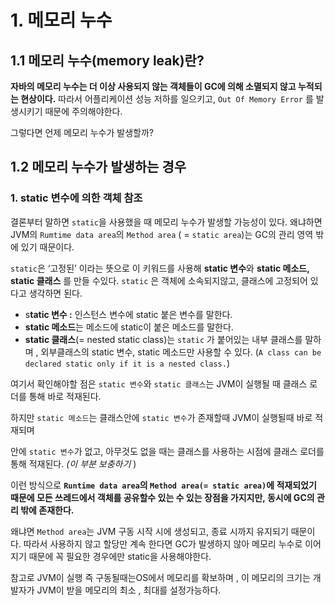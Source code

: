 # 1. 메모리 누수

## 1.1 메모리 누수(memory leak)란?

**자바의 메모리 누수는 더 이상 사용되지 않는 객체들이 GC에 의해 소멸되지 않고 누적되는 현상이다.** 따라서 어플리케이션 성능 저하를 일으키고, `Out Of Memory Error` 를 발생시키기 때문에 주의해야한다. 

그렇다면 언제 메모리 누수가 발생할까?

## 1.2 메모리 누수가 발생하는 경우

### 1. static 변수에 의한 객체 참조

결론부터 말하면 `static`을 사용했을 때 메모리 누수가 발생할 가능성이 있다. 왜냐하면 JVM의 `Rumtime data area`의 `Method area` ( = `static area`)는  GC의 관리 영역 밖에 있기 때문이다.

`static`은 ‘고정된’ 이라는 뜻으로 이 키워드를 사용해 **static 변수**와 **static 메소드, static 클래스** 를 만들 수있다.  `static` 은 객체에 소속되지않고, 클래스에 고정되어 있다고 생각하면 된다.

- s**tatic 변수  :** 인스턴스 변수에 static 붙은 변수를 말한다.
- **static 메소드**는 메소드에 static이 붙은 메소드를 말한다.
- **static 클래스**(= nested static class)는 `static`  가 붙어있는 내부 클래스를 말하며 , 외부클래스의 static 변수, static 메소드만 사용할 수 있다.  (`A class can be declared static only if it is a nested class.`)

여기서 확인해야할 점은 `static 변수`와 `static 클래스`는 JVM이 실행될 때 클래스 로더를 통해 바로 적재된다.

하지만 `static 메소드`는 클래스안에 `static 변수`가 존재할때 JVM이 실행될때 바로 적재되며

안에 `static 변수`가 없고,  아무것도 없을 때는 클래스를 사용하는 시점에 클래스 로더를 통해 적재된다.  *(이 부분 보충하기* )

이런 방식으로 **`Runtime data area`의 `Method area(= static area)`에 적재되었기 때문에 모든 쓰레드에서 객체를 공유할수 있는 수 있는 장점을 가지지만, 동시에 GC의 관리 밖에 존재한다.**

왜냐면 `Method area`는 JVM 구동 시작 시에 생성되고, 종료 시까지 유지되기 때문이다.
따라서 사용하지 않고 할당만 계속 한다면 GC가 발생하지 않아 메모리 누수로 이어지기 때문에 꼭 필요한 경우에만 static을 사용해야한다.

참고로 JVM이 실행 즉 구동될때는OS에서 메모리를 확보하며 , 이 메모리의 크기는 개발자가 JVM이  받을 메모리의 최소 , 최대를 설정가능하다.